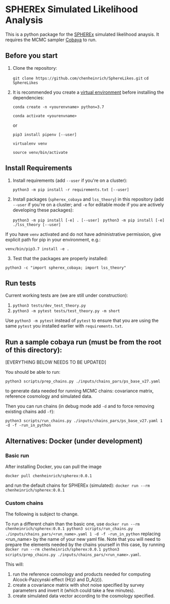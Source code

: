 # SPHEREx Simulated Likelihood Analysis

This is a python package for the [SPHEREx](https://spherex.caltech.edu/) simulated likelihood anaysis.
It requires the MCMC sampler [Cobaya](https://cobaya.readthedocs.io/en/latest/index.html) to run.

## Before you start

1. Clone the repository:

    `git clone https://github.com/chenheinrich/SphereLikes.git`
    `cd SphereLikes`
    
2. It is recommended you create a [virtual environment](https://uoa-eresearch.github.io/eresearch-cookbook/recipe/2014/11/20/conda/) before installing the dependencies:

    `conda create -n <yourenvname> python=3.7`

    `conda activate <yourenvname>`

   or

    `pip3 install pipenv [--user]`

    `virtualenv venv`

    `source venv/bin/activate`

## Install Requirements

1. Install requirements (add `--user` if you're on a cluster):

    `python3 -m pip install -r requirements.txt [--user]`

2. Install packages (`spherex_cobaya` and `lss_theory`) in this repository (add `--user` if you're on a cluster; and `-e` for editable mode if you are actively developing these packages):

    `python3 -m pip install [-e] . [--user] `
    `python3 -m pip install [-e] ./lss_theory [--user]`

If you have `venv` activated and do not have administrative permission, give explicit path for pip in your environment, e.g.:

`venv/bin/pip3.7 install -e .`

3. Test that the packages are properly installed:

`python3 -c "import spherex_cobaya; import lss_theory"`

## Run tests

Current working tests are (we are still under construction):

1. `python3 tests/dev_test_theory.py`
2. `python3 -m pytest tests/test_theory.py -m short`

Use `python3 -m pytest` instead of `pytest` to ensure that you are using the 
same `pytest` you installed earlier with `requirements.txt`.

## Run a sample cobaya run (must be from the root of this directory):

[EVERYTHING BELOW NEEDS TO BE UPDATED]

You should be able to run:

   `python3 scripts/prep_chains.py ./inputs/chains_pars/ps_base_v27.yaml`

to generate data needed for running MCMC chains: covariance matrix, reference cosmology and simulated data.

Then you can run chains (in debug mode add `-d` and to force removing existing chains add `-f`):

`python3 scripts/run_chains.py ./inputs/chains_pars/ps_base_v27.yaml 1 -d -f -run_in_python`

## Alternatives: Docker (under development)

### Basic run

After installing Docker, you can pull the image

`docker pull chenheinrich/spherex:0.0.1`

and run the default chains for SPHEREx (simulated):
`docker run --rm chenheinrich/spherex:0.0.1`

### Custom chains

The following is subject to change.

To run a different chain than the basic one, use
`docker run --rm chenheinrich/spherex:0.0.1 python3 scripts/run_chains.py ./inputs/chains_pars/<run_name>.yaml 1 -d -f -run_in_python`
replacing <run_name> by the name of your new yaml file. Note that you will need to prepare the elements needed by the chains yourself in this case, by running
`docker run --rm chenheinrich/spherex:0.0.1 python3 scripts/prep_chains.py ./inputs/chains_pars/<run_name>.yaml`. 

This will:
1) run the reference cosmology and products needed for computing Alcock-Pazcynski effect (H(z) and D_A(z)).
2) create a covariance matrix with shot noise specified by survey parameters and invert it (which could take a few minutes).
3) create simulated data vector according to the cosmology specified.


